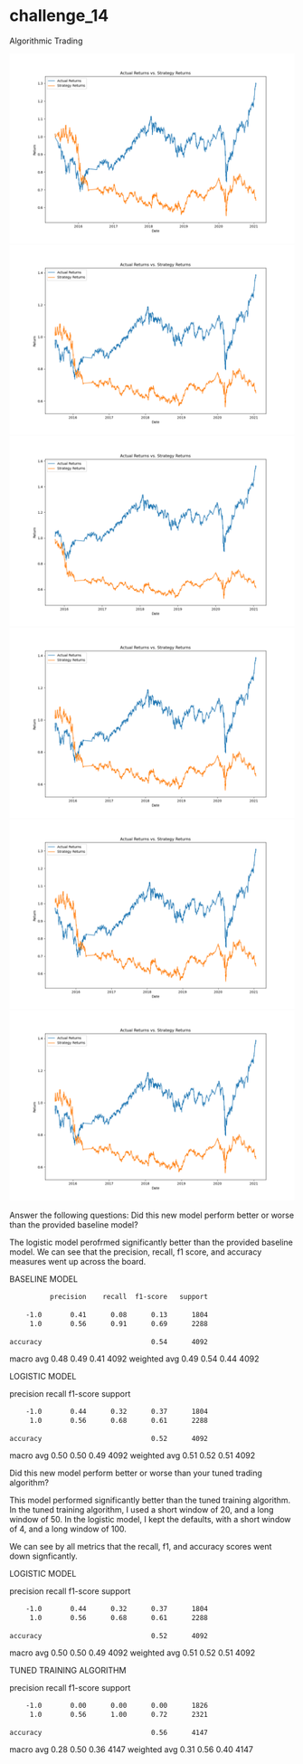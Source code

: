 # challenge_14
Algorithmic Trading

![1](cumulative_returns_1months.png)
![2](cumulative_returns_3months.png)
![3](cumulative_returns_6months.png)
![4](cumulative_returns_20_50.png)
![5](cumulative_returns_50_100.png)
![6](logistic_regresssion_actual_return_vs_strategy_return.png)

Answer the following questions: 
Did this new model perform better or worse than the provided baseline model? 

The logistic model perofrmed significantly better than the provided baseline model. We can see that the precision, recall, f1 score, and accuracy measures went up across the board. 

BASELINE MODEL

              precision    recall  f1-score   support

        -1.0       0.41      0.08      0.13      1804
         1.0       0.56      0.91      0.69      2288

    accuracy                           0.54      4092
   macro avg       0.48      0.49      0.41      4092
weighted avg       0.49      0.54      0.44      4092


LOGISTIC MODEL 

  precision    recall  f1-score   support

        -1.0       0.44      0.32      0.37      1804
         1.0       0.56      0.68      0.61      2288

    accuracy                           0.52      4092
   macro avg       0.50      0.50      0.49      4092
weighted avg       0.51      0.52      0.51      4092

Did this new model perform better or worse than your tuned trading algorithm?

This model performed significantly better than the tuned training algorithm. In the tuned training algorithm, I used a short window of 20, and a long window of 50. In the logistic model, I kept the defaults, with a short window of 4, and a long window of 100.

We can see by all metrics that the recall, f1, and accuracy scores went down signficantly. 

LOGISTIC MODEL

  precision    recall  f1-score   support

        -1.0       0.44      0.32      0.37      1804
         1.0       0.56      0.68      0.61      2288

    accuracy                           0.52      4092
   macro avg       0.50      0.50      0.49      4092
weighted avg       0.51      0.52      0.51      4092

TUNED TRAINING ALGORITHM

 precision    recall  f1-score   support

        -1.0       0.00      0.00      0.00      1826
         1.0       0.56      1.00      0.72      2321

    accuracy                           0.56      4147
   macro avg       0.28      0.50      0.36      4147
weighted avg       0.31      0.56      0.40      4147


